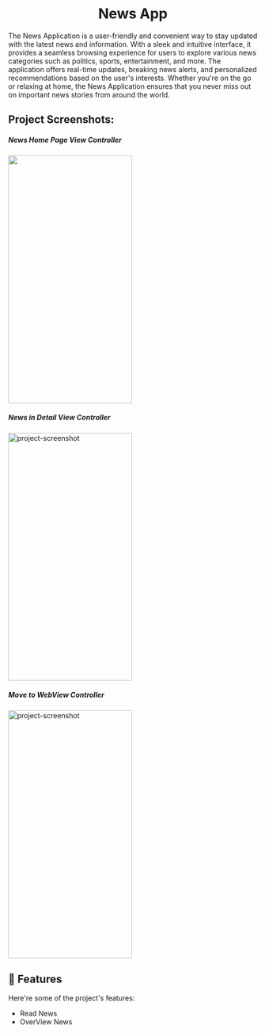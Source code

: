 <h1 align="center" id="title">News App</h1>

<p id="description">The News Application is a user-friendly and convenient way to stay updated with the latest news and information. With a sleek and intuitive interface, it provides a seamless browsing experience for users to explore various news categories such as politics, sports, entertainment, and more. The application offers real-time updates, breaking news alerts, and personalized recommendations based on the user's interests. Whether you're on the go or relaxing at home, the News Application ensures that you never miss out on important news stories from around the world.</p>

<h2>Project Screenshots:</h2>

<h5>News Home Page View Controller</h5>
<img src="https://github.com/Harshil6499/News/assets/146698819/68decf7a-b3c8-468d-a692-6d4b829a0712" width="250" height="500/">

<h5>News in Detail View Controller</h5>
<img src="https://github.com/Harshil6499/News/assets/146698819/a469f79b-0800-4fe9-838b-298e94d2b2d7" alt="project-screenshot" width="250" height="500/">

<h5>Move to WebView Controller</h5>
<img src="https://github.com/Harshil6499/News/assets/146698819/644699b6-b3c8-4cc6-a196-b648436ef967" alt="project-screenshot" width="250" height="500/">

<h2>🧐 Features</h2>

Here're some of the project's features:

*   Read News
*   OverView News

